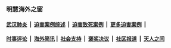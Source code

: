 
### 明慧海外之窗

####  [武汉肺炎](indexes/365.md?t=04071301) &nbsp;|&nbsp;  [迫害案例综述](indexes/328.md?t=04071301) &nbsp;|&nbsp; [迫害致死案例](indexes/277.md?t=04071301)  &nbsp;|&nbsp; [更多迫害案例](indexes/81.md?t=04071301)  &nbsp;|&nbsp; 
####  [时事评论](indexes/19.md?t=04071301) &nbsp;|&nbsp; [海外简讯](indexes/245.md?t=04071301)&nbsp;|&nbsp;  [社会支持](indexes/140.md?t=04071301) &nbsp;|&nbsp; [褒奖决议](indexes/282.md?t=04071301) &nbsp;|&nbsp; [社区报道](indexes/91.md?t=04071301)  &nbsp;|&nbsp; [天人之间](indexes/78.md?t=04071301) 

